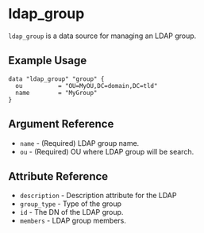 # ldap_group

`ldap_group` is a data source for managing an LDAP group.

## Example Usage

```hcl
data "ldap_group" "group" {
  ou          = "OU=MyOU,DC=domain,DC=tld"
  name        = "MyGroup"
}
```

## Argument Reference

* `name` - (Required) LDAP group name.
* `ou` - (Required) OU where LDAP group will be search.

## Attribute Reference

* `description` - Description attribute for the LDAP
* `group_type` - Type of the group
* `id` - The DN of the LDAP group.
* `members` - LDAP group members.
